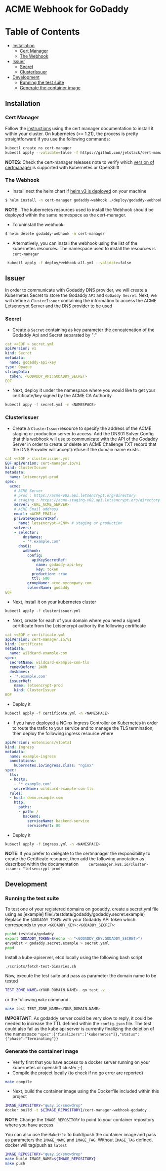 # ACME Webhook for GoDaddy

Table of Contents
=================

  * [Installation](#installation)
      * [Cert Manager](#cert-manager)
      * [The Webhook](#the-webhook)
  * [Issuer](#issuer)
      * [Secret](#secret)
      * [ClusterIssuer](#clusterissuer)
  * [Development](#development)
      * [Running the test suite](#running-the-test-suite)
      * [Generate the container image](#generate-the-container-image)

## Installation

### Cert Manager

Follow the [instructions](https://cert-manager.io/docs/installation/) using the cert manager documentation to install it within your cluster.
On kubernetes (>= 1.21), the process is pretty straightforward if you use the following commands:
```bash
kubectl create ns cert-manager
kubectl apply --validate=false -f https://github.com/jetstack/cert-manager/releases/download/v0.12.0/cert-manager.yaml
```
**NOTES**: Check the cert-manager releases note to verify which [version of certmanager](https://cert-manager.io/docs/installation/supported-releases/) is supported with Kubernetes or OpenShift
### The Webhook

- Install next the helm chart if [helm v3 is deployed](https://helm.sh/docs/intro/install/) on your machine
```bash
$ helm install -n cert-manager godaddy-webhook ./deploy/godaddy-webhook
```
**NOTE** : The kubernetes resources used to install the Webhook should be deployed within the same namespace as the cert-manager.

- To uninstall the webhook:
```bash
$ helm delete godaddy-webhook -n cert-manager
```

- Alternatively, you can install the webhook using the list of the kubernetes resources. The namespace
  used to install the resources is `cert-manager`
```bash
 kubectl apply -f deploy/webhook-all.yml --validate=false
```

## Issuer

In order to communicate with Godaddy DNS provider, we will create a Kubernetes Secret
to store the Godaddy `API` and `GoDaddy Secret`. 
Next, we will define a `ClusterIssuer` containing the information to access the ACME Letsencrypt Server
and the DNS provider to be used

### Secret

- Create a `Secret` containing as key parameter the concatenation of the Godaddy Api and Secret separated by ":"
```yaml
cat <<EOF > secret.yml
apiVersion: v1
kind: Secret
metadata:
  name: godaddy-api-key
type: Opaque
stringData:
  token: <GODADDY_API:GODADDY_SECRET>
EOF
```
- Next, deploy it under the namespace where you would like to get your certificate/key signed by the ACME CA Authority
```bash
kubectl appy -f secret.yml -n <NAMESPACE>
```

### ClusterIssuer

- Create a `ClusterIssuer`resource to specify the address of the ACME staging or production server to access.
  Add the DNS01 Solver Config that this webhook will use to communicate with the API of the Godaddy Server in order to create
   or delete an ACME Challenge TXT record that the DNS Provider will accept/refuse if the domain name exists.

```yaml
cat <<EOF > clusterissuer.yml 
EOF apiVersion: cert-manager.io/v1
kind: ClusterIssuer
metadata:
  name: letsencrypt-prod
spec:
  acme:
    # ACME Server
    # prod : https://acme-v02.api.letsencrypt.org/directory
    # staging : https://acme-staging-v02.api.letsencrypt.org/directory
    server: <URL_ACME_SERVER> 
    # ACME Email address
    email: <ACME_EMAIL>
    privateKeySecretRef:
      name: letsencrypt-<ENV> # staging or production
    solvers:
    - selector:
        dnsNames:
        - '*.example.com'
      dns01:
        webhook:
          config:
            apiKeySecretRef:
              name: godaddy-api-key
              key: token
            production: true
            ttl: 600
          groupName: acme.mycompany.com
          solverName: godaddy
EOF
```
- Next, install it on your kubernetes cluster
```bash
kubectl apply -f clusterissuer.yml
```
- Next, create for each of your domain where you need a signed certificate from the Letsencrypt authority the following certificate

```yaml
cat <<EOF > certificate.yml
apiVersion: cert-manager.io/v1
kind: Certificate
metadata:
  name: wildcard-example-com
spec:
  secretName: wildcard-example-com-tls
  renewBefore: 240h
  dnsNames:
  - '*.example.com'
  issuerRef:
    name: letsencrypt-prod
    kind: ClusterIssuer
EOF
```

- Deploy it
```bash
kubectl apply -f certificate.yml -n <NAMESPACE>
```

- If you have deployed a NGinx Ingress Controller on Kubernetes in order to route the trafic to your service
  and to manage the TLS termination, then deploy the following ingress resource where 

```yaml
apiVersion: extensions/v1beta1
kind: Ingress
metadata:
  name: example-ingress
  annotations:
    kubernetes.io/ingress.class: "nginx"
spec:
  tls:
  - hosts:
    - '*.example.com'
    secretName: wildcard-example-com-tls
  rules:
  - host: demo.example.com
    http:
      paths:
      - path: /
        backend:
          serviceName: backend-service
          servicePort: 80
```

- Deploy it
```bash
kubectl apply -f ingress.yml -n <NAMESPACE>
```

**NOTE**: If you prefer to delegate to the certmanager the responsibility to create the Certificate resource, then add the following annotation as described within the documentation `    certmanager.k8s.io/cluster-issuer: "letsencrypt-prod"`

## Development

### Running the test suite

To test one of your registered domains on godaddy, create a secret.yml file using as [example] file(./testdata/godaddy/godaddy.secret.example)
Replace the `$GODADDY_TOKEN` with your Godaddy API token which corresponds to your `<GODADDY_KEY>:<GODADDY_SECRET>`:

```bash
pushd testdata/godaddy
export GODADDY_TOKEN=$(echo -n "<GODADDY_KEY:GODADDY_SECRET>")
envsubst < godaddy.secret.example > secret.yaml
popd
```

Install a kube-apiserver, etcd locally using the following bash script

```bash
./scripts/fetch-test-binaries.sh
```

Now, execute the test suite and pass as parameter the domain name to be tested

```bash
TEST_ZONE_NAME=<YOUR_DOMAIN.NAME>. go test -v .
```

or the following `make` command
```bash
make test TEST_ZONE_NAME=<YOUR_DOMAIN.NAME>
```
**IMPORTANT**: As godaddy server could be very slow to reply, it could be needed to increase the TTL defined within the `config.json` file. The test could also fail
as the kube api server is currently finalizing the deletion of the namespace `"spec":{"finalizers":["kubernetes"]},"status":{"phase":"Terminating"}}`

### Generate the container image

- Verify first that you have access to a docker server running on your kubernetes or openshift cluster ;-)
- Compile the project locally (to check if no go error are reported)
```bash
make compile
```
- Next, build the container image using the Dockerfile included within this project
```bash
IMAGE_REPOSITORY="quay.io/snowdrop"
docker build -t ${IMAGE_REPOSITORY}/cert-manager-webhook-godaddy .
```
**NOTE**: Change the `IMAGE_REPOSITORY` to point to your container repository where you have access

You can also use the `Makefile` to build/push the container image and pass as parameters the `IMAGE_NAME` and `IMAGE_TAG`. Without `IMAGE_TAG` defined,
docker will tag/push as `latest`

```bash
IMAGE_REPOSITORY="quay.io/snowdrop"
make build IMAGE_NAME=${IMAGE_REPOSITORY}
make push
```
